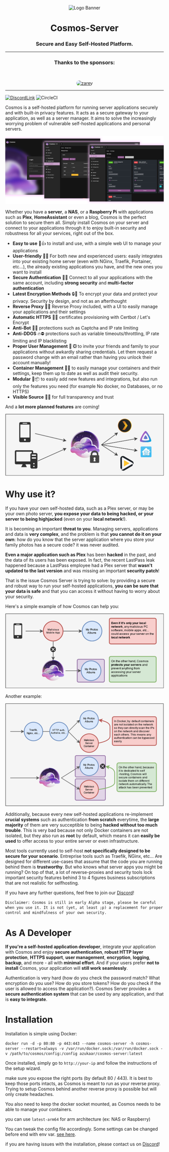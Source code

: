 <p align="center">
<img alt="Logo Banner" width="100px" src="https://github.com/azukaar/Cosmos-Server/blob/master/Logo.png?raw=true"/>
</p>
<h1 align="center">Cosmos-Server</h1>
<h3 align="center" style="margin-bottom:15px">Secure and Easy Self-Hosted Platform.</h3>

---

<!-- sponsors -->
<h3 align="center">Thanks to the sponsors:</h3></br>
<p align="center"><a href="https://github.com/zarevskaya"><img src="https://avatars.githubusercontent.com/zarevskaya" style="border-radius:48px" width="48" height="48" alt="zarev" title="zarev" /></a>
</p><!-- /sponsors -->

---

[![DiscordLink](https://img.shields.io/discord/1083875833824944188?label=Discord&logo=Discord&style=flat-square)](https://discord.gg/PwMWwsrwHA) ![CircleCI](https://img.shields.io/circleci/build/github/azukaar/Cosmos-Server?token=6efd010d0f82f97175f04a6acf2dae2bbcc4063c&style=flat-square)

Cosmos is a self-hosted platform for running server applications securely and with built-in privacy features. It acts as a secure gateway to your application, as well as a server manager. It aims to solve the increasingly worrying problem of vulnerable self-hosted applications and personal servers.

![screenshot1](./screenshot1.png)

Whether you have a **server**, a **NAS**, or a **Raspberry Pi** with applications such as **Plex**, **HomeAssistant** or even a blog, Cosmos is the perfect solution to secure them all. Simply install Cosmos on your server and connect to your applications through it to enjoy built-in security and robustness for all your services, right out of the box.

 * **Easy to use** 🚀👍 to install and use, with a simple web UI to manage your applications
 * **User-friendly** 🧑‍🎨 For both new and experienced users: easily integrates into your existing home server (even with NGinx, Traefik, Portainer, etc...), the already existing applications you have, and the new ones you want to install
 * **Secure Authentication** 👦👩 Connect to all your applications with the same account, including **strong security** and **multi-factor authentication**
 * **Latest Encryption Methods** 🔒🔑 To encrypt your data and protect your privacy. Security by design, and not as an afterthought
 * **Reverse Proxy** 🔄🔗 Reverse Proxy included, with a UI to easily manage your applications and their settings
 * **Automatic HTTPS** 🔑📜 certificates provisioning with Certbot / Let's Encrypt
 * **Anti-Bot** 🤖❌ protections such as Captcha and IP rate limiting
 * **Anti-DDOS** 🔥⛔️ protections such as variable timeouts/throttling, IP rate limiting and IP blacklisting
 * **Proper User Management** 🪪 ❎ to invite your friends and family to your applications without awkardly sharing credentials. Let them request a password change with an email rather than having you unlock their account manually!
 * **Container Management** 🐋🔧 to easily manage your containers and their settings, keep them up to date as well as audit their security.
 * **Modular** 🧩📦 to easily add new features and integrations, but also run only the features you need (for example No docker, no Databases, or no HTTPS)
 * **Visible Source** 📖📝 for full transparency and trust
 
And a **lot more planned features** are coming!

![schema](./schema.png)


# Why use it?

If you have your own self-hosted data, such as a Plex server, or may be your own photo server, **you expose your data to being hacked, or your server to being highjacked** (even on your **local network**!).

It is becoming an important **threat to you**. Managing servers, applications and data is **very complex**, and the problem is that **you cannot do it on your own**: how do you know that the server application where you store your family photos has a secure code? it was never audited. 

**Even a major application such as Plex** has been **hacked** in the past, and the data of its users has been exposed. In fact, the recent LastPass leak happened because a LastPass employee had a Plex server that **wasn't updated to the last version** and was missing an important **security patch**!

That is the issue Cosmos Server is trying to solve: by providing a secure and robust way to run your self-hosted applications, **you can be sure that your data is safe** and that you can access it without having to worry about your security.

Here's a simple example of how Cosmos can help you:

![diag_SN](./diag_SN2.png)

Another example:

![diag_SN](./diag_SN.png)

Additionally, because every new self-hosted applications re-implement **crucial systems** such as authentication **from scratch** everytime, the **large majority** of them are very succeptible to being **hacked without too much trouble**. This is very bad because not only Docker containers are not isolated, but they also run as **root** by default, which means it can **easily be used** to offer access to your entire server or even infrastructure.

Most tools currently used to self-host **not specifically designed to be secure for your scenario**. Entreprise tools such as Traefik, NGinx, etc... Are designed for different use-cases that assume that the code you are running behind them is **trustworthy**. But who knows what server apps you might be running? On top of that, a lot of reverse-proxies and security tools lock important security features behind 3 to 4 figures business subscriptions that are not realistic for selfhosting. 

If you have any further questions, feel free to join our [Discord](https://discord.gg/PwMWwsrwHA)!

```
Disclaimer: Cosmos is still in early Alpha stage, please be careful when you use it. It is not (yet, at least ;p) a replacement for proper control and mindfulness of your own security.
```

# As A Developer

**If you're a self-hosted application developer**, integrate your application with Cosmos and enjoy **secure authentication**, **robust HTTP layer protection**, **HTTPS support**, **user management**, **encryption**, **logging**, **backup**, and more - all with **minimal effort**. And if your users prefer **not to install** Cosmos, your application will **still work seamlessly**.

Authentication is very hard (how do you check the password match? What encryption do you use? How do you store tokens? How do you check if the user is allowed to access the application?). Cosmos Server provides a **secure authentication system** that can be used by any application, and that is **easy to integrate**.

# Installation

Installation is simple using Docker:

```
docker run -d -p 80:80 -p 443:443 --name cosmos-server -h cosmos-server --restart=always -v /var/run/docker.sock:/var/run/docker.sock -v /path/to/cosmos/config:/config azukaar/cosmos-server:latest
```

Once installed, simply go to `http://your-ip` and follow the instructions of the setup wizard.

make sure you expose the right ports (by default 80 / 443). It is best to keep those ports intacts, as Cosmos is meant to run as your reverse proxy. Trying to setup Cosmos behind another reverse proxy is possible but will only create headaches.

You also need to keep the docker socket mounted, as Cosmos needs to be able to manage your containers.

you can use `latest-arm64` for arm architecture (ex: NAS or Raspberry)

You can tweak the config file accordingly. Some settings can be changed before end with env var. [see here](https://github.com/azukaar/Cosmos-Server/wiki/Configuration).

if you are having issues with the installation, please contact us on [Discord](https://discord.gg/PwMWwsrwHA)!
